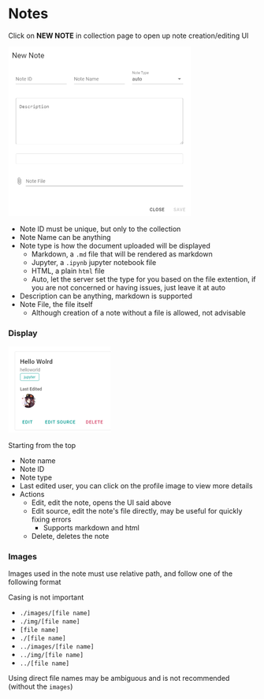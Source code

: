 # Notes

Click on **NEW NOTE** in collection page to open up note creation/editing UI

<img src="image-20211201224558452.png" alt="image-20211201224558452" style="zoom:50%;" />

- Note ID must be unique, but only to the collection
- Note Name can be anything
- Note type is how the document uploaded will be displayed
  - Markdown, a `.md` file that will be rendered as markdown
  - Jupyter, a `.ipynb` jupyter notebook file
  - HTML, a plain `html` file
  - Auto, let the server set the type for you based on the file extention, if you are not concerned or having issues, just leave it at auto
- Description can be anything, markdown is supported
- Note File, the file itself
  - Although creation of a note without a file is allowed, not advisable

### Display

<img src="image-20211201225005600.png" alt="image-20211201225005600" style="zoom:50%;" />

Starting from the top

- Note name
- Note ID
- Note type
- Last edited user, you can click on the profile image to view more details
- Actions
  - Edit, edit the note, opens the UI said above
  - Edit source, edit the note's file directly, may be useful for quickly fixing errors
    - Supports markdown and html
  - Delete, deletes the note

### Images

Images used in the note must use relative path, and follow one of the following format

Casing is not important

- `./images/[file name]`
- `./img/[file name]`
- `[file name]`
- `./[file name]`
- `../images/[file name]`
- `../img/[file name]`
- `../[file name]`

Using direct file names may be ambiguous and is not recommended (without the `images`)
